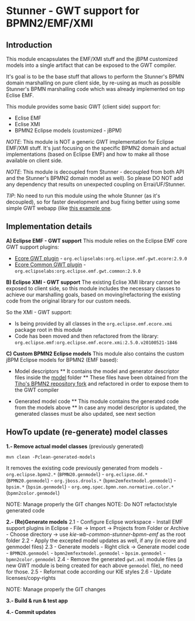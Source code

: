 Stunner - GWT support for BPMN2/EMF/XMI 
=======================================

Introduction
------------
This module encapsulates the EMF/XMI stuff and the jBPM customized models into a single artifact that can be exposed to the GWT compiler. 

It's goal is to be the base stuff that allows to perform the Stunner's BPMN domain marshalling on pure client side, by re-using as much as possible Stunner's BPMN marshalling code which was already implemented on top Eclise EMF.

This module provides some basic GWT (client side) support for:
* Eclise EMF
* Eclise XMI
* BPMN2 Eclipse models (customized - jBPM)

_NOTE_: This module is NOT a generic GWT implementation for Eclipse EMF/XMI stuff. It's just focusing on the specific BPMN2 domain and actual implementations (based on Eclipse EMF) and how to make all those available on client side.

_NOTE_: This module is decoupled from Stunner - decoupled from both API and the Stunner's BPMN2 domain model as well). So please DO NOT add any dependency that results on unexpected coupling on Errai/UF/Stunner.

_TIP_: No need to run this module using the whole Stunner (as it's decoupled), so for faster development and bug fixing better using some simple GWT webapp (like [this example one](https://github.com/romartin/gwt-bpmn-marshallers).


Implementation details
----------------------

**A) Eclipse EMF - GWT support**
This module relies on the Eclipse EMF core GWT support plugins:
* [Ecore GWT plugin](https://github.com/eclipse/emf/tree/master/plugins/org.eclipse.emf.gwt.ecore) - `org.eclipselabs:org.eclipse.emf.gwt.ecore:2.9.0`
* [Ecore Common GWT plugin](https://github.com/eclipse/emf/tree/master/plugins/org.eclipse.emf.gwt.common) - `org.eclipselabs:org.eclipse.emf.gwt.common:2.9.0`

**B) Eclipse XMI - GWT support**
The existing Eclise XMI library cannot be exposed to client side, so this module includes the necessary classes to achieve our marshalling goals, based on moving/refactoring the existing code from the original library for our custom needs.

So the XMI - GWT support:
* Is being provided by all classes in the `org.eclipse.emf.ecore.xmi` package root in this module
* Code has been moved and then refactored from the library: `org.eclipse.emf:org.eclipse.emf.ecore.xmi:2.5.0.v20100521-1846`

**C) Custom BPMN2 Eclipse models**
This module also contains the custom jBPM Eclipse models for BPMN2 (EMF based):

* Model descriptors
** It contains the model and generator descriptor files inside the [model](./model) folder
** These files have been obtained from the [Tiho's BPMN2 repository fork](https://github.com/tsurdilo/bpmn2) and refactored in order to expose them to the GWT compiler 

* Generated model code
** This module contains the generated code from the models above
** In case any model descriptor is updated, the generated classes must be also updated, see next section 

HowTo update (re-generate) model classes
----------------------------------------

**1.- Remove actual model classes** (previously generated)

    mvn clean -Pclean-generated-models

It removes the existing code previously generated from models 
    - `org.eclipse.bpmn2.*` (`BPMN20.genmodel`)
    - `org.eclipse.dd.*` (`BPMN20.genmodel`)
    - `org.jboss.drools.*` (`bpmn2emfextmodel.genmodel`)
    - `bpsim.*` (`bpsim.genmodel`)
    - `org.omg.spec.bpmn.non.normative.color.*` (`bpmn2color.genmodel`)

NOTE: Manage properly the GIT changes
NOTE: Do NOT refactor/style generated code

**2.- (Re)Generate models**
    2.1 - Configure Eclipse workspace
        - Install EMF support plugins in Eclipse
        - File -> Import -> Projects from Folder or Archive
        - Choose directory ->  use _kie-wb-common-stunner-bpmn-emf_ as the root folder
    2.2 - Apply the excepted model updates as well, if any (in ecore and genmodel files) 
    2.3 - Generate models - Right click -> Generate model code 
        - `BPMN20.genmodel`
        - `bpmn2emfextmodel.genmodel`
        - `bpsim.genmodel`
        - `bpmn2color.genmodel`
    2.4 - Remove the generated `gwt.xml` module files (a new GWT module is being created for each above `genmodel` file), no need for those.
    2.5 - Reformat code according our KIE styles
    2.6 - Update licenses/copy-rights

NOTE: Manage properly the GIT changes
    
**3.- Build & run & test app**

**4.- Commit updates**